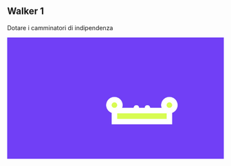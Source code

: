 ## Walker 1

Dotare i camminatori di indipendenza


![the source](https://github.com/Francesca1996/archive/blob/master/Francesca1996/P5/ExP5/Walker1/walker1.jpg)
